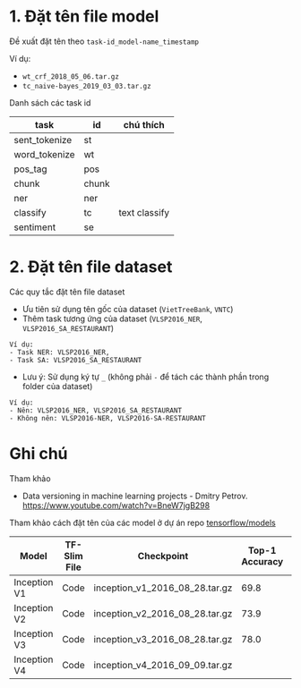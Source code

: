 # 1. Đặt tên file model 

Đề xuất đặt tên theo `task-id_model-name_timestamp`

Ví dụ:

* `wt_crf_2018_05_06.tar.gz`
* `tc_naive-bayes_2019_03_03.tar.gz`

Danh sách các task id 

task | id | chú thích
-- | -- | --
sent_tokenize | st |
word_tokenize | wt |
pos_tag | pos |
chunk | chunk | 
ner | ner | 
classify | tc | text classify
sentiment | se

# 2. Đặt tên file dataset 

Các quy tắc đặt tên file dataset 

* Ưu tiên sử dụng tên gốc của dataset (`VietTreeBank`, `VNTC`)
* Thêm task tương ứng của dataset (`VLSP2016_NER`, `VLSP2016_SA_RESTAURANT`)

```
Ví dụ:
- Task NER: VLSP2016_NER, 
- Task SA: VLSP2016_SA_RESTAURANT
```

* Lưu ý: Sử dụng ký tự `_` (không phải `-` để tách các thành phần trong folder của dataset)

```
Ví dụ:
- Nên: VLSP2016_NER, VLSP2016_SA_RESTAURANT
- Không nên: VLSP2016-NER, VLSP2016-SA-RESTAURANT
```

# Ghi chú 

Tham khảo 

* Data versioning in machine learning projects - Dmitry Petrov. https://www.youtube.com/watch?v=BneW7jgB298

Tham khảo cách đặt tên của các model ở dự án repo [tensorflow/models](https://github.com/tensorflow/models)


Model | TF-Slim File | Checkpoint | Top-1 Accuracy | Top-5 Accuracy
-- | -- | -- | -- | --
Inception V1 | Code | inception_v1_2016_08_28.tar.gz | 69.8 | 89.6
Inception V2 | Code | inception_v2_2016_08_28.tar.gz | 73.9 | 91.8
Inception V3 | Code | inception_v3_2016_08_28.tar.gz | 78.0 | 93.9
Inception V4 | Code | inception_v4_2016_09_09.tar.gz